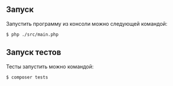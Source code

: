 ## Запуск
Запустить программу из консоли можно следующей командой:
```shell
$ php ./src/main.php
```

## Запуск тестов
Тесты запустить можно командой:
```shell
$ composer tests
```

